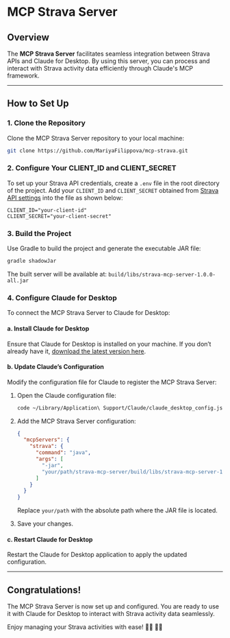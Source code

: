 # MCP Strava Server

## Overview
The **MCP Strava Server** facilitates seamless integration between Strava APIs and Claude for Desktop. By using this server, you can process and interact with Strava activity data efficiently through Claude's MCP framework.

---

## How to Set Up

### 1. Clone the Repository
Clone the MCP Strava Server repository to your local machine:
```bash
git clone https://github.com/MariyaFilippova/mcp-strava.git
```

### 2. Configure Your CLIENT_ID and CLIENT_SECRET
To set up your Strava API credentials, create a `.env` file in the root directory of the project. Add your `CLIENT_ID` and `CLIENT_SECRET` obtained from [Strava API settings](https://www.strava.com/settings/api) into the file as shown below:

```dotenv
CLIENT_ID="your-client-id"
CLIENT_SECRET="your-client-secret"
```

   
### 3. Build the Project
Use Gradle to build the project and generate the executable JAR file:
```bash
gradle shadowJar
```

The built server will be available at: `build/libs/strava-mcp-server-1.0.0-all.jar`


### 4. Configure Claude for Desktop

To connect the MCP Strava Server to Claude for Desktop:

#### a. Install Claude for Desktop
Ensure that Claude for Desktop is installed on your machine. If you don’t already have it, [download the latest version here](https://claude.ai/download).

#### b. Update Claude’s Configuration
Modify the configuration file for Claude to register the MCP Strava Server:
1. Open the Claude configuration file:
    ```bash
    code ~/Library/Application\ Support/Claude/claude_desktop_config.json
    ```
2. Add the MCP Strava Server configuration:
    ```json
    {
      "mcpServers": {
        "strava": {
          "command": "java",
          "args": [
            "-jar",
            "your/path/strava-mcp-server/build/libs/strava-mcp-server-1.0.0-all.jar"
          ]
        }
      }
    }
    ```
   Replace `your/path` with the absolute path where the JAR file is located.

3. Save your changes.

#### c. Restart Claude for Desktop
Restart the Claude for Desktop application to apply the updated configuration.

---

## Congratulations!
The MCP Strava Server is now set up and configured. You are ready to use it with Claude for Desktop to interact with Strava activity data seamlessly.

Enjoy managing your Strava activities with ease! 🚴‍♀️ 🚴‍♂️
